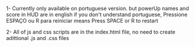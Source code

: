 1- Currently only available on portuguese version. but powerUp names and score in HUD are in english
if you don't understand portuguese, Pressione ESPAÇO ou R para reiniciar means Press SPACE or R to restart

2- All of js and css scripts are in the index.html file, no need to create adittional .js and .css files
